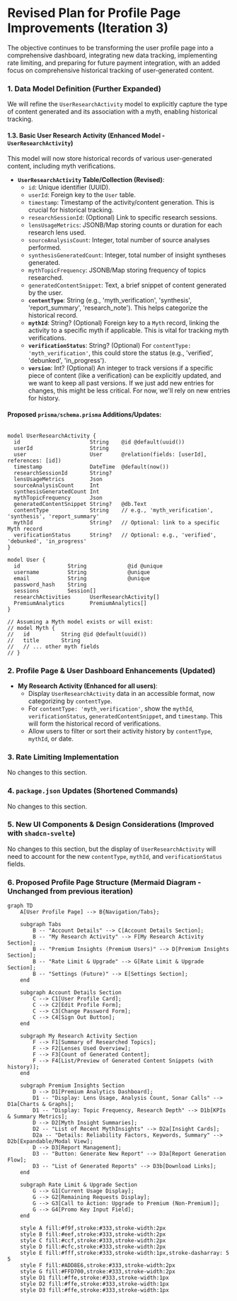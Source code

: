 # Revised Plan for Profile Page Improvements (Iteration 3)

The objective continues to be transforming the user profile page into a comprehensive dashboard, integrating new data tracking, implementing rate limiting, and preparing for future payment integration, with an added focus on comprehensive historical tracking of user-generated content.

### 1. Data Model Definition (Further Expanded)

We will refine the `UserResearchActivity` model to explicitly capture the type of content generated and its association with a myth, enabling historical tracking.

#### 1.3. Basic User Research Activity (Enhanced Model - `UserResearchActivity`)
This model will now store historical records of various user-generated content, including myth verifications.

*   **`UserResearchActivity` Table/Collection (Revised)**:
    *   `id`: Unique identifier (UUID).
    *   `userId`: Foreign key to the `User` table.
    *   `timestamp`: Timestamp of the activity/content generation. This is crucial for historical tracking.
    *   `researchSessionId`: (Optional) Link to specific research sessions.
    *   `lensUsageMetrics`: JSONB/Map storing counts or duration for each research lens used.
    *   `sourceAnalysisCount`: Integer, total number of source analyses performed.
    *   `synthesisGeneratedCount`: Integer, total number of insight syntheses generated.
    *   `mythTopicFrequency`: JSONB/Map storing frequency of topics researched.
    *   `generatedContentSnippet`: Text, a brief snippet of content generated by the user.
    *   **`contentType`**: String (e.g., 'myth_verification', 'synthesis', 'report_summary', 'research_note'). This helps categorize the historical record.
    *   **`mythId`**: String? (Optional) Foreign key to a `Myth` record, linking the activity to a specific myth if applicable. This is vital for tracking myth verifications.
    *   **`verificationStatus`**: String? (Optional) For `contentType: 'myth_verification'`, this could store the status (e.g., 'verified', 'debunked', 'in_progress').
    *   **`version`**: Int? (Optional) An integer to track versions if a specific piece of content (like a verification) can be explicitly updated, and we want to keep all past versions. If we just add new entries for changes, this might be less critical. For now, we'll rely on new entries for history.

#### Proposed `prisma/schema.prisma` Additions/Updates:
```prisma

model UserResearchActivity {
  id                      String    @id @default(uuid())
  userId                  String
  user                    User      @relation(fields: [userId], references: [id])
  timestamp               DateTime  @default(now())
  researchSessionId       String?
  lensUsageMetrics        Json
  sourceAnalysisCount     Int
  synthesisGeneratedCount Int
  mythTopicFrequency      Json
  generatedContentSnippet String?   @db.Text
  contentType             String    // e.g., 'myth_verification', 'synthesis', 'report_summary'
  mythId                  String?   // Optional: link to a specific Myth record
  verificationStatus      String?   // Optional: e.g., 'verified', 'debunked', 'in_progress'
}

model User {
  id               String             @id @unique
  username         String             @unique
  email            String             @unique
  password_hash    String
  sessions         Session[]
  researchActivities      UserResearchActivity[]
  PremiumAnalytics        PremiumAnalytics[]
}

// Assuming a Myth model exists or will exist:
// model Myth {
//   id          String @id @default(uuid())
//   title       String
//   // ... other myth fields
// }
```

### 2. Profile Page & User Dashboard Enhancements (Updated)

*   **My Research Activity (Enhanced for all users)**:
    *   Display `UserResearchActivity` data in an accessible format, now categorizing by `contentType`.
    *   For `contentType: 'myth_verification'`, show the `mythId`, `verificationStatus`, `generatedContentSnippet`, and `timestamp`. This will form the historical record of verifications.
    *   Allow users to filter or sort their activity history by `contentType`, `mythId`, or date.

### 3. Rate Limiting Implementation

No changes to this section.

### 4. `package.json` Updates (Shortened Commands)

No changes to this section.

### 5. New UI Components & Design Considerations (Improved with `shadcn-svelte`)

No changes to this section, but the display of `UserResearchActivity` will need to account for the new `contentType`, `mythId`, and `verificationStatus` fields.

### 6. Proposed Profile Page Structure (Mermaid Diagram - Unchanged from previous iteration)

```mermaid
graph TD
    A[User Profile Page] --> B{Navigation/Tabs};

    subgraph Tabs
        B -- "Account Details" --> C[Account Details Section];
        B -- "My Research Activity" --> F[My Research Activity Section];
        B -- "Premium Insights (Premium Users)" --> D[Premium Insights Section];
        B -- "Rate Limit & Upgrade" --> G[Rate Limit & Upgrade Section];
        B -- "Settings (Future)" --> E[Settings Section];
    end

    subgraph Account Details Section
        C --> C1[User Profile Card];
        C --> C2[Edit Profile Form];
        C --> C3[Change Password Form];
        C --> C4[Sign Out Button];
    end

    subgraph My Research Activity Section
        F --> F1[Summary of Researched Topics];
        F --> F2[Lenses Used Overview];
        F --> F3[Count of Generated Content];
        F --> F4[List/Preview of Generated Content Snippets (with history)];
    end

    subgraph Premium Insights Section
        D --> D1[Premium Analytics Dashboard];
        D1 -- "Display: Lens Usage, Analysis Count, Sonar Calls" --> D1a[Charts & Graphs];
        D1 -- "Display: Topic Frequency, Research Depth" --> D1b[KPIs & Summary Metrics];
        D --> D2[Myth Insight Summaries];
        D2 -- "List of Recent MythInsights" --> D2a[Insight Cards];
        D2a -- "Details: Reliability Factors, Keywords, Summary" --> D2b[Expandable/Modal View];
        D --> D3[Report Management];
        D3 -- "Button: Generate New Report" --> D3a[Report Generation Flow];
        D3 -- "List of Generated Reports" --> D3b[Download Links];
    end

    subgraph Rate Limit & Upgrade Section
        G --> G1[Current Usage Display];
        G --> G2[Remaining Requests Display];
        G --> G3[Call to Action: Upgrade to Premium (Non-Premium)];
        G --> G4[Promo Key Input Field];
    end

    style A fill:#f9f,stroke:#333,stroke-width:2px
    style B fill:#eef,stroke:#333,stroke-width:2px
    style C fill:#ccf,stroke:#333,stroke-width:2px
    style D fill:#cfc,stroke:#333,stroke-width:2px
    style E fill:#fff,stroke:#333,stroke-width:1px,stroke-dasharray: 5 5
    style F fill:#ADD8E6,stroke:#333,stroke-width:2px
    style G fill:#FFD700,stroke:#333,stroke-width:2px
    style D1 fill:#ffe,stroke:#333,stroke-width:1px
    style D2 fill:#ffe,stroke:#333,stroke-width:1px
    style D3 fill:#ffe,stroke:#333,stroke-width:1px
